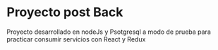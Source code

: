 # Proyecto post Back
Proyecto desarrollado en nodeJs y Psotgresql a modo de prueba para practicar consumir servicios con React y Redux
